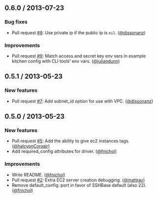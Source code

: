 ## 0.6.0 / 2013-07-23

### Bug fixes

* Pull request [#8][]: Use private ip if the public ip is `nil`. ([@dissonanz][])

### Improvements

* Pull request [#9][]: Match access and secret key env vars in example kitchen config with CLI tools' env vars. ([@juliandunn][])


## 0.5.1 / 2013-05-23

### New features

* Pull request [#7][]: Add subnet\_id option for use with VPC. ([@dissonanz][])


## 0.5.0 / 2013-05-23

### New features

* Pull request [#5][]: Add the ability to give ec2 instances tags. ([@halcyonCorsair][])
* Add required_config attributes for driver. ([@fnichol][])

### Improvements

* Write README. ([@fnichol][])
* Pull request [#2][]: Extra EC2 server creation debugging. ([@mattray][])
* Remove default_config :port in favor of SSHBase default (also 22). ([@fnichol][])

<!--- The following link definition list is generated by PimpMyChangelog --->
[#2]: https://github.com/opscode/kitchen-ec2/issues/2
[#5]: https://github.com/opscode/kitchen-ec2/issues/5
[#7]: https://github.com/opscode/kitchen-ec2/issues/7
[#8]: https://github.com/opscode/kitchen-ec2/issues/8
[#9]: https://github.com/opscode/kitchen-ec2/issues/9
[@dissonanz]: https://github.com/dissonanz
[@fnichol]: https://github.com/fnichol
[@halcyonCorsair]: https://github.com/halcyonCorsair
[@juliandunn]: https://github.com/juliandunn
[@mattray]: https://github.com/mattray
